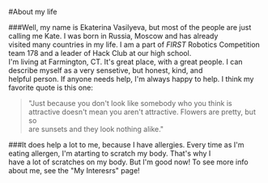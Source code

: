 #About my life

###Well, my name is Ekaterina Vasilyeva, but most of the people are just calling me Kate. I was born in Russia, Moscow and has already  
visited many countries in my life. I am a part of _FIRST_ Robotics Competition team 178 and a leader of Hack Club at our high school.  
I'm living at Farmington, CT. It's great place, with a great people. I can describe myself as a very sensetive, but honest, kind, and  
helpful person. If anyone needs help, I'm always happy to help. I think my favorite quote is this one:

>"Just because you don't look like somebody who you think is attractive doesn't mean you aren't attractive. Flowers are pretty, but so  
are sunsets and they look nothing alike."

###It does help a lot to me, because I have allergies. Every time as I'm eating allergen, I'm atarting to scratch my body. That's why I  
have a lot of scratches on my body. But I'm good now! To see more info about me, see the "My Interesrs" page!

